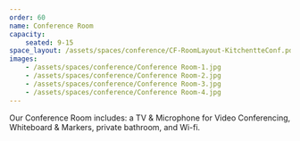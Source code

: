 ```yaml
---
order: 60
name: Conference Room
capacity:
    seated: 9-15
space_layout: /assets/spaces/conference/CF-RoomLayout-KitchentteConf.pdf
images:
    - /assets/spaces/conference/Conference Room-1.jpg
    - /assets/spaces/conference/Conference Room-2.jpg
    - /assets/spaces/conference/Conference Room-3.jpg
    - /assets/spaces/conference/Conference Room-4.jpg
---
```


Our Conference Room includes: a TV & Microphone for Video Conferencing, Whiteboard & Markers, private bathroom, and Wi-fi. 
